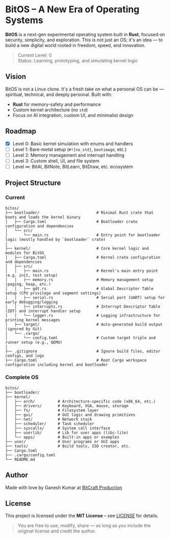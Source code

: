 
# BitOS – A New Era of Operating Systems

**BitOS** is a next-gen experimental operating system built in **Rust**, focused on security, simplicity, and exploration. This is not just an OS; it's an idea — to build a new digital world rooted in freedom, speed, and innovation.

> Current Level: 0  
> Status: Learning, prototyping, and simulating kernel logic


## Vision

BitOS is not a Linux clone. It's a fresh take on what a personal OS can be — spiritual, technical, and deeply personal. Built with:
- **Rust** for memory-safety and performance
- Custom kernel architecture (no `std`)
- Focus on AI integration, custom UI, and minimalist design


## Roadmap

* [x] Level 0: Basic kernel simulation with enums and handlers
* [ ] Level 1: Bare-metal setup (`#![no_std]`, `bootimage`, etc.)
* [ ] Level 2: Memory management and interrupt handling
* [ ] Level 3: Custom shell, UI, and file system
* [ ] Level ∞: BitAI, BitNote, BitLearn, BitDraw, etc. ecosystem

## Project Structure

### Current

```
bitos/
├── bootloader/                         # Minimal Rust crate that boots and loads the kernel binary
│   ├── Cargo.toml                      # Bootloader crate configuration and dependencies
│   └── src/
│       └── main.rs                     # Entry point for bootloader logic (mostly handled by `bootloader` crate)
│
├── kernel/                             # Core kernel logic and modules for BitOS
│   ├── Cargo.toml                      # Kernel crate configuration and dependencies
│   ├── src/
│   │   ├── main.rs                     # Kernel's main entry point (e.g. init, test setup)
│   │   ├── memory.rs                   # Memory management setup (paging, heap, etc.)
│   │   ├── gdt.rs                      # Global Descriptor Table setup (CPU privilege and segment settings)
│   │   ├── serial.rs                   # Serial port (UART) setup for early debugging/logging
│   │   ├── interrupts.rs               # Interrupt Descriptor Table (IDT) and interrupt handler setup
│   │   └── logger.rs                   # Logging infrastructure for printing kernel messages
│   ├── target/                         # Auto-generated build output (ignored by Git)
│   └── .cargo/
│       └── config.toml                 # Custom target triple and runner setup (e.g., QEMU)
│
├── .gitignore                          # Ignore build files, editor configs, and logs
├── Cargo.toml                          # Root Cargo workspace configuration including kernel and bootloader

```

### Complete OS

```
bitos/
├── bootloader/
├── kernel/
│   ├── arch/          # Architecture-specific code (x86_64, etc.)
│   ├── drivers/       # Keyboard, VGA, mouse, storage
│   ├── fs/            # Filesystem layer
│   ├── gui/           # GUI logic and drawing primitives
│   ├── net/           # Network stack
│   ├── scheduler/     # Task scheduler
│   ├── syscalls/      # System call interface
│   ├── userlib/       # Lib for user apps (libc-lite)
│   └── apps/          # Built-in apps or examples
├── user/              # User programs or GUI apps
├── tools/             # Build tools, ISO creator, etc.
├── Cargo.toml
├── .cargo/config.toml
└── README.md

```

## Author

Made with love by Ganesh Kumar at [BitCraft Production](https://www.bitcraftproduction.com)


## License

This project is licensed under the **MIT License** – see [LICENSE](./LICENSE) for details.

> You are free to use, modify, share — as long as you include the original license and credit the author.

